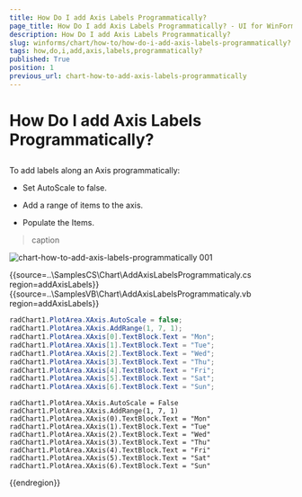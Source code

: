 ```yaml
---
title: How Do I add Axis Labels Programmatically?
page_title: How Do I add Axis Labels Programmatically? - UI for WinForms Documentation
description: How Do I add Axis Labels Programmatically?
slug: winforms/chart/how-to/how-do-i-add-axis-labels-programmatically?
tags: how,do,i,add,axis,labels,programmatically?
published: True
position: 1
previous_url: chart-how-to-add-axis-labels-programmatically
---
```


# How Do I add Axis Labels Programmatically?



## 

To add labels along an Axis programmatically:

* Set AutoScale to false.

* Add a range of items to the axis.

* Populate the Items.




>caption 

![chart-how-to-add-axis-labels-programmatically 001](images/chart-how-to-add-axis-labels-programmatically001.png) 

{{source=..\SamplesCS\Chart\AddAxisLabelsProgrammaticaly.cs region=addAxisLabels}} 
{{source=..\SamplesVB\Chart\AddAxisLabelsProgrammaticaly.vb region=addAxisLabels}} 

````C#
radChart1.PlotArea.XAxis.AutoScale = false;
radChart1.PlotArea.XAxis.AddRange(1, 7, 1);
radChart1.PlotArea.XAxis[0].TextBlock.Text = "Mon";
radChart1.PlotArea.XAxis[1].TextBlock.Text = "Tue";
radChart1.PlotArea.XAxis[2].TextBlock.Text = "Wed";
radChart1.PlotArea.XAxis[3].TextBlock.Text = "Thu";
radChart1.PlotArea.XAxis[4].TextBlock.Text = "Fri";
radChart1.PlotArea.XAxis[5].TextBlock.Text = "Sat";
radChart1.PlotArea.XAxis[6].TextBlock.Text = "Sun";

````
````VB.NET
radChart1.PlotArea.XAxis.AutoScale = False
radChart1.PlotArea.XAxis.AddRange(1, 7, 1)
radChart1.PlotArea.XAxis(0).TextBlock.Text = "Mon"
radChart1.PlotArea.XAxis(1).TextBlock.Text = "Tue"
radChart1.PlotArea.XAxis(2).TextBlock.Text = "Wed"
radChart1.PlotArea.XAxis(3).TextBlock.Text = "Thu"
radChart1.PlotArea.XAxis(4).TextBlock.Text = "Fri"
radChart1.PlotArea.XAxis(5).TextBlock.Text = "Sat"
radChart1.PlotArea.XAxis(6).TextBlock.Text = "Sun"

````

{{endregion}} 





